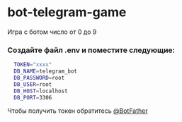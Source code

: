 # bot-telegram-game
Игра с ботом число от 0 до 9

### Создайте файл .env и поместите следующие:
```bash
  TOKEN="xxxx"
  DB_NAME=telegram_bot
  DB_PASSWORD=root
  DB_USER=root
  DB_HOST=localhost
  DB_PORT=3306
```

Чтобы получить токен обратитесь [@BotFather](https://t.me/BotFather)
